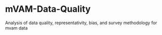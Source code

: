 # mVAM-Data-Quality
Analysis of data quality, representativity, bias, and survey methodology for mvam data
